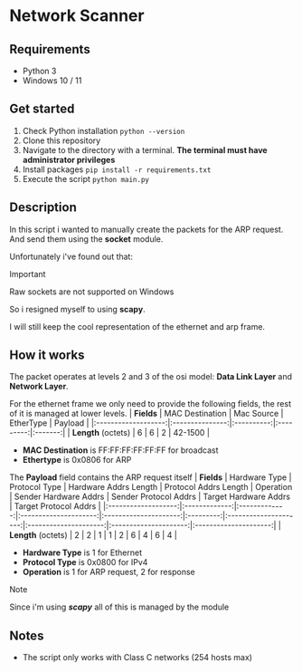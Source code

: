 # Network Scanner

## Requirements
- Python 3
- Windows 10 / 11

## Get started

1. Check Python installation `python --version`
2. Clone this repository
3. Navigate to the directory with a terminal. **The terminal must have administrator privileges**
4. Install packages ``pip install -r requirements.txt``
5. Execute the script `python main.py`

## Description

In this script i wanted to manually create the packets for the ARP request. And send them using the __socket__ module.

Unfortunately i've found out that:

> [!IMPORTANT]
> Raw sockets are not supported on Windows

So i resigned myself to using __scapy__.

I will still keep the cool representation of the ethernet and arp frame.

## How it works


The packet operates at levels 2 and 3 of the osi model: **Data Link Layer** and **Network Layer**.

For the ethernet frame we only need to provide the following fields, the rest of it is managed at lower levels.
|      **Fields**     | MAC Destination | Mac Source | EtherType | Payload |
|:-------------------:|:---------------:|:----------:|:---------:|:-------:|
| **Length** (octets) |        6        |      6     |     2     | 42-1500 |

- **MAC Destination** is FF:FF:FF:FF:FF:FF for broadcast
- **Ethertype** is 0x0806 for ARP

The **Payload** field contains the ARP request itself
|      **Fields**     | Hardware Type | Protocol Type | Hardware Addrs Length | Protocol Addrs Length | Operation | Sender Hardware Addrs | Sender Protocol Addrs | Target Hardware Addrs | Target Protocol Addrs |
|:-------------------:|:-------------:|:-------------:|:---------------------:|:---------------------:|:---------:|:---------------------:|:---------------------:|:---------------------:|:---------------------:|
| **Length** (octets) |       2       |       2       |           1           |           1           |     2     |           6           |           4           |           6           |           4           |

- **Hardware Type** is 1 for Ethernet
- **Protocol Type** is 0x0800 for IPv4
- **Operation** is 1 for ARP request, 2 for response

> [!NOTE]
> Since i'm using ***scapy*** all of this is managed by the module




## Notes
- The script only works with Class C networks (254 hosts max)
